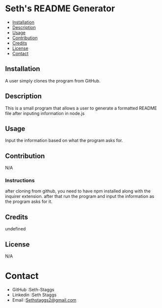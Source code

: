 # Seth's README Generator
* [Installation](#installation)
* [Description](#description)
* [Usage](#usage)
* [Contribution](#contribution)
* [Credits](#credits)
* [License](#license)
* [Contact](#contact)
## Installation
A user simply clones the program from GitHub.
## Description
This is a small program that allows a user to generate a formatted README file after inputing information in node.js
## Usage
Input the information based on what the program asks for.
## Contribution
N/A
### Instructions
after cloning from github, you need to have npm installed along with the inquirer extension. after that run the program and input the information as the program asks for it.
## Credits
undefined
## License
N/A
    
# Contact
* GitHub :Seth-Staggs
* Linkedin :Seth Staggs
* Email :Sethstaggs2@gmail.com
